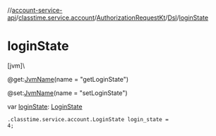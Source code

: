 //[account-service-api](../../../../index.md)/[classtime.service.account](../../index.md)/[AuthorizationRequestKt](../index.md)/[Dsl](index.md)/[loginState](login-state.md)

# loginState

[jvm]\

@get:[JvmName](https://kotlinlang.org/api/latest/jvm/stdlib/kotlin.jvm/-jvm-name/index.html)(name = &quot;getLoginState&quot;)

@set:[JvmName](https://kotlinlang.org/api/latest/jvm/stdlib/kotlin.jvm/-jvm-name/index.html)(name = &quot;setLoginState&quot;)

var [loginState](login-state.md): [LoginState](../../-login-state/index.md)

<code>.classtime.service.account.LoginState login_state = 4;</code>
